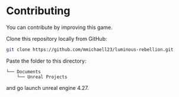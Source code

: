 # Contributing

You can contribute by improving this game.

Clone this repository locally from GitHub:

```bash
git clone https://github.com/mmichaell23/luminous-rebellion.git
```


Paste the folder to this directory:

```plaintext
└── Documents
    └── Unreal Projects
```

 and go launch unreal engine 4.27.